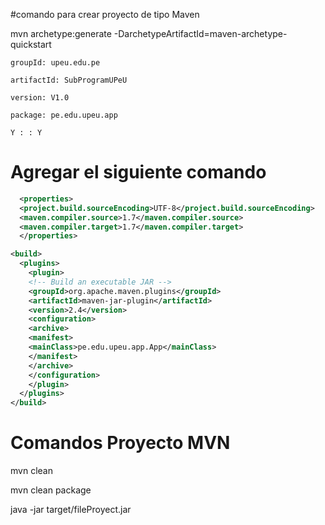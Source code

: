 #comando para crear proyecto de tipo Maven

  mvn archetype:generate -DarchetypeArtifactId=maven-archetype-quickstart

    groupId: upeu.edu.pe
    
    artifactId: SubProgramUPeU

    version: V1.0

    package: pe.edu.upeu.app

    Y : : Y
    
# Agregar el siguiente comando
  
  ```xml
    <properties>
    <project.build.sourceEncoding>UTF-8</project.build.sourceEncoding>
    <maven.compiler.source>1.7</maven.compiler.source>
    <maven.compiler.target>1.7</maven.compiler.target>
    </properties> 
  ```

  ```xml
  <build>
    <plugins>
      <plugin>
      <!-- Build an executable JAR -->
      <groupId>org.apache.maven.plugins</groupId>
      <artifactId>maven-jar-plugin</artifactId>
      <version>2.4</version>
      <configuration>
      <archive>
      <manifest>
      <mainClass>pe.edu.upeu.app.App</mainClass>
      </manifest>
      </archive>
      </configuration>
      </plugin>
    </plugins>
 </build>
  ```


# Comandos Proyecto MVN
  mvn clean

  mvn clean package

  java -jar target/fileProyect.jar
